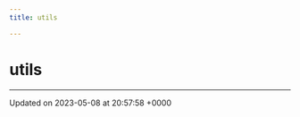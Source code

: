 ```yaml
---
title: utils

---
```


# utils








-------------------------------

Updated on 2023-05-08 at 20:57:58 +0000